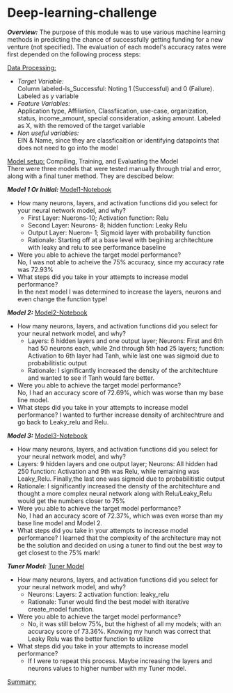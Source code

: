 # Deep-learning-challenge

***Overview:*** The purpose of this module was to use various machine learning methods in predicting the chance of successfully getting funding for a new venture (not specified). The evaluation of each model's accuracy rates were first depended on the following process steps:

<ins>Data Processing:</ins>
* _Target Variable:_  <br>
Column labeled-Is_Successful: Noting 1 (Successful) and 0 (Failure). Labeled as y variable
* _Feature Variables:_ <br>
Application type, Affiliation, Classfiication, use-case, organization, status, income_amount, special consideration, asking amount. Labeled as X, with the removed of the target variable
* _Non useful variables:_ <br> EIN & Name, since they are classficaition or identifying datapoints that does not need to go into the model

<ins>Model setup:</ins> Compiling, Training, and Evaluating the Model <br>
There were three models that were tested manually through trial and error, along with a final tuner method. They are descibed below:

**_Model 1 Or Initial:_** [Model1-Notebook](https://github.com/djthapa22/deep-learning-challenge/blob/main/Initial%20Notebook/Deep_Learning.ipynb)
* How many neurons, layers, and activation functions did you select for your neural network model, and why? <br>
  * First Layer: Nuerons-10; Activation function: Relu
  * Second Layer: Neurons- 8; hidden function: Leaky Relu
  * Output Layer: Nueron- 1; Sigmoid layer with probability function
  * Rationale: Starting off at a base level with begining architechture with leaky and relu to see performance baseline
* Were you able to achieve the target model performance? <br> No, I was not able to acheive the 75% accuracy, since my accuracy rate was 72.93%
* What steps did you take in your attempts to increase model performance? <br> In the next model I was determined to increase the layers, neurons and even change the function type!

**_Model 2:_** [Model2-Notebook](https://github.com/djthapa22/deep-learning-challenge/blob/main/Manual%20Optimize/Copy_of_Deep_Learning_Optimize.ipynb)
* How many neurons, layers, and activation functions did you select for your neural network model, and why?
  * Layers: 6 hidden layers and one output layer; Neurons: First and 6th had 50 neurons each, while 2nd through 5th had 25 layers; function: Activation to 6th layer had Tanh, while last one was sigmoid due to probabilitistic output
  * Rationale: I significantly increased the density of the architechture and wanted to see if Tanh would fare better.
* Were you able to achieve the target model performance? <br> No, I had an accuracy score of 72.69%, which was worse than my base line model.
* What steps did you take in your attempts to increase model performance? I wanted to further increase density of architechtrure and go back to Leaky_relu and Relu.


**_Model 3:_** [Model3-Notebook](https://github.com/djthapa22/deep-learning-challenge/blob/main/Manual%20Optimize/Copy_of_Deep_Learning_Optimize.ipynb)
* How many neurons, layers, and activation functions did you select for your neural network model, and why?
 * Layers: 9 hidden layers and one output layer; Neurons: All hidden had 250 function: Activation and 9th was Relu, while remaining was Leaky_Relu. Finally,the last one was sigmoid due to probabilitistic output
  * Rationale: I significantly increased the density of the architechture and thought a more complex neural network along with Relu/Leaky_Relu would get the numbers closer to 75%
* Were you able to achieve the target model performance? <br> No, I had an accuracy score of 72.37%, which was even worse than my base line model and Model 2.
* What steps did you take in your attempts to increase model performance? I learned that the complexity of the architecture may not be the solution and decided on using a tuner to find out the best way to get closest to the 75% mark!



**_Tuner Model:_** [Tuner Model](https://github.com/djthapa22/deep-learning-challenge/blob/main/Tuner%20Optimize/Deep_Learning_Optimize-Tuner.ipynb)

* How many neurons, layers, and activation functions did you select for your neural network model, and why? <br>
  *  Neurons:   Layers: 2 activation function: leaky_relu
  *  Rationale: Tuner would find the best model with iterative create_model function.
* Were you able to achieve the target model performance?
  * No, it was still below 75%, but the highest of all my models; with an accuracy score of 73.36%. Knowing my hunch was correct that Leaky Relu was the better function to utilize
* What steps did you take in your attempts to increase model performance?
  *  If I were to repeat this process. Maybe increasing the layers and neurons values to higher number with my Tuner model.

<ins> Summary:</ins>
